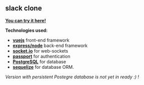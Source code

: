 ## slack clone

[**You can try it here!**](https://slack-v2.herokuapp.com)

**Technologies used:**
- [**vuejs**](https://vuejs.org/) front-end framework
- [**express/node**](http://expressjs.com/) back-end framework
- [**socket.io**](http://socket.io/) for web-sockets
- [**passport**](http://passportjs.org/) for authentication
- [**PostgreSQL**](https://www.postgresql.org/) for database
- [**sequelize**](sequelizejs.com) for database ORM.

*Version with persistent Postegre database is not yet in ready :) !*
